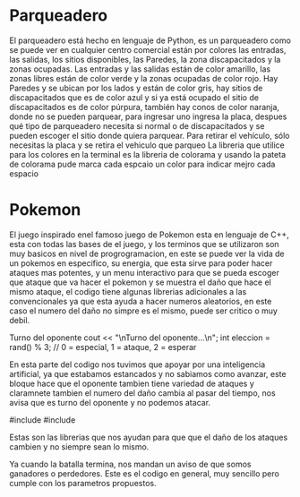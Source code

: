 # Parqueadero
El parqueadero está hecho en lenguaje de Python, es un parqueadero como se puede ver en cualquier centro comercial están por colores las entradas, las salidas, los sitios disponibles, las Paredes, la zona discapacitados y la zonas ocupadas. 
Las entradas y las salidas están de color amarillo, las zonas libres están de color verde y la zonas ocupadas de color rojo. Hay Paredes y se ubican por los lados y están de color gris, hay sitios de discapacitados que es de color azul y si ya está ocupado el sitio de discapacitados es de color púrpura, también hay conos de color naranja, donde no se pueden parquear, para ingresar uno ingresa la placa, despues qué tipo de parqueadero necesita si normal o de discapacitados y se pueden escoger el sitio donde quiera parquear. Para retirar el vehículo, sólo necesitas la placa y se retira el vehiculo que parqueo
La libreria que utilice para los colores en la terminal es la libreria de colorama y usando la pateta de colorama pude marca cada espcaio un color para indicar mejro cada espacio


# Pokemon
El juego inspirado enel famoso juego de Pokemon esta en lenguaje de C++, esta con todas las bases de el juego, y los terminos que se utilizaron son muy basicos en nivel de progrogramacion, en este se puede ver la vida de un pokemos en especifico, su energia, que esta sirve para poder hacer ataques mas potentes, y un menu interactivo para que se pueda escoger que ataque que va hacer el pokemon y se muestra el daño que hace el mismo ataque, el codigo tiene algunas librerias adicionales a las convencionales ya que esta ayuda a hacer numeros aleatorios, en este caso el numero del daño no simpre es el mismo, puede ser critico o muy debil.

 Turno del oponente
     cout << "\nTurno del oponente...\n";
     int eleccion = rand() % 3; // 0 = especial, 1 = ataque, 2 = esperar

En esta parte del codigo nos tuvimos que apoyar por una inteligencia artificial, ya que estabamos estancados y no sabiamos como avanzar, este bloque hace que el oponente tambien tiene variedad de ataques y claramnete tambien el numero del daño cambia al pasar del tiempo, nos avisa que es turno del oponente y no podemos atacar.

#include <cstdlib>
#include <ctime>

Estas son las librerias que nos ayudan para que que el daño de los ataques cambien y no siempre sean lo mismo.

Ya cuando la batalla termina, nos mandan un aviso de que somos ganadores o perdedores.
Este es el codigo en general, muy sencillo pero cumple con los parametros propuestos.
